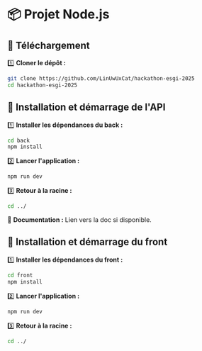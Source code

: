 # 📦 Projet Node.js

## 🚀 Téléchargement

1️⃣ **Cloner le dépôt :**

```bash
git clone https://github.com/LinUwUxCat/hackathon-esgi-2025
cd hackathon-esgi-2025
```

## 🚀 Installation et démarrage de l'API

1️⃣ **Installer les dépendances du back :**

```bash
cd back
npm install
```

2️⃣ **Lancer l'application :**

```bash
npm run dev
```

3️⃣ **Retour à la racine :**

```bash
cd ../
```

🔗 **Documentation :** Lien vers la doc si disponible.

## 🚀 Installation et démarrage du front

1️⃣ **Installer les dépendances du front :**

```bash
cd front
npm install
```

2️⃣ **Lancer l'application :**

```bash
npm run dev
```

3️⃣ **Retour à la racine :**

```bash
cd ../
```